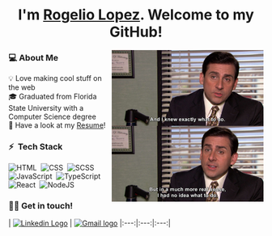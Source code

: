 <!-- Inspired by: https://github.com/tusharnankani/tusharnankani-->


<h1 align="center">
I'm <a href="https://www.linkedin.com/in/rogelio-j-lopez/">Rogelio Lopez</a>. Welcome to my GitHub!
</h1>



<img alt="Coding IRL" src="./no-idea.jpg" align="right" height="300px"/>

<h3>
💻 About Me
</h3>
<p>
 💡 Love making cool stuff on the web
 <br>
 🎓 Graduated from Florida State University with a Computer Science degree 
 <br>
 📄 Have a look at my <a href="./Rogelio_Lopez_Resume.pdf">Resume</a>! 
</p>

### ⚡ &nbsp;Tech Stack

![HTML](https://img.shields.io/badge/-HTML-05122A?style=flat&logo=HTML5)&nbsp;
![CSS](https://img.shields.io/badge/-CSS-05122A?style=flat&logo=CSS3&logoColor=1572B6)&nbsp;
![SCSS](https://img.shields.io/badge/-Sass-05122A?style=flat&logo=Sass)&nbsp;
![JavaScript](https://img.shields.io/badge/-JavaScript-05122A?style=flat&logo=javascript)&nbsp;
![TypeScript](https://img.shields.io/badge/-TypeScript-05122A?style=flat&logo=typescript)&nbsp;
![React](https://img.shields.io/badge/-React-05122A?style=flat&logo=react)&nbsp;
![NodeJS](https://img.shields.io/badge/-Node.js-05122A?style=flat&logo=node.js)&nbsp;


<h3>
🤝🏻 Get in touch!
</h3>
  
| [<img src="https://www.svgrepo.com/show/57068/linkedin.svg" alt="Linkedin Logo" width="32">](https://www.linkedin.com/in/rogelio-j-lopez/) | [<img src="https://github.com/tusharnankani/tusharnankani/blob/master/Assets/Gmail.svg" alt="Gmail logo" height="32">](mailto:rogejlopez@gmail.com)
|:---:|:---:|:---:|
  
<br>
<br>

